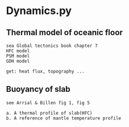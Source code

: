 # Dynamics.py

## Thermal model of oceanic floor

    sea Global tectonics book chapter 7
    HFC model
    PSM model
    GDH model

    get: heat flux, topography ...

## Buoyancy of slab

    see Arrial & Billen fig 1, fig 5

    a. A thermal profile of slab(HFC)
    b. A reference of mantle temperature profile